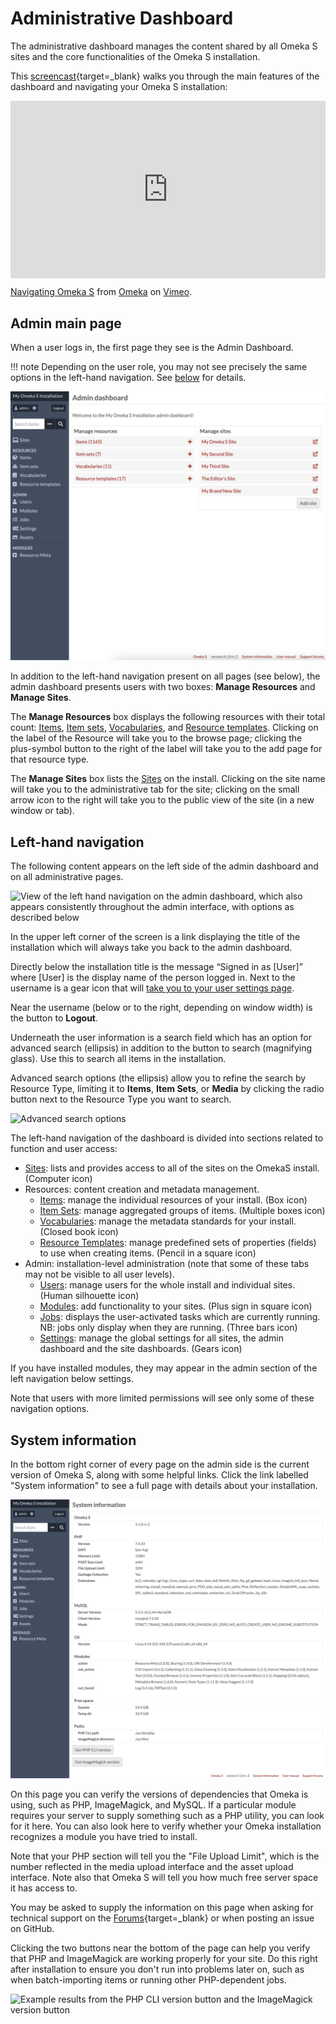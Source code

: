 # Administrative Dashboard

The administrative dashboard manages the content shared by all Omeka S sites and the core functionalities of the Omeka S installation. 

This [screencast](https://vimeo.com/455708039){target=_blank} walks you through the main features of the dashboard and navigating your Omeka S installation:

<div style="padding:56.25% 0 0 0;position:relative;"><iframe src="https://player.vimeo.com/video/455708039?h=438143f0d3" style="position:absolute;top:0;left:0;width:100%;height:100%;" frameborder="0" allow="autoplay; fullscreen; picture-in-picture" allowfullscreen></iframe></div><script src="https://player.vimeo.com/api/player.js"></script>
<p><a href="https://vimeo.com/455708039">Navigating Omeka S</a> from <a href="https://vimeo.com/omeka">Omeka</a> on <a href="https://vimeo.com">Vimeo</a>.</p>

## Admin main page

When a user logs in, the first page they see is the Admin Dashboard. 

!!! note
	Depending on the user role, you may not see precisely the same options in the left-hand navigation. See [below](#left-hand-navigation) for details. 

![Admin dashboard full view](files/admindashfullview.png)

In addition to the left-hand navigation present on all pages (see below), the admin dashboard presents users with two boxes: **Manage Resources** and **Manage Sites**.

The **Manage Resources** box displays the following resources with their total count: [Items](content/items.md), [Item sets](content/item-sets.md), [Vocabularies](content/vocabularies.md), and [Resource templates](content/resource-template.md). Clicking on the label of the Resource will take you to the browse page; clicking the plus-symbol button to the right of the label will take you to the add page for that resource type. 

The **Manage Sites** box lists the [Sites](sites/index.md) on the install. Clicking on the site name will take you to the administrative tab for the site; clicking on the small arrow icon to the right will take you to the public view of the site (in a new window or tab). 

## Left-hand navigation

The following content appears on the left side of the admin dashboard and on all administrative pages. 

![View of the left hand navigation on the admin dashboard, which also appears consistently throughout the admin interface, with options as described below](files/leftnav.png)

In the upper left corner of the screen is a link displaying the title of the installation which will always take you back to the admin dashboard. 

Directly below the installation title is the message “Signed in as [User]” where [User] is the display name of the person logged in. Next to the username is a gear icon that will [take you to your user settings page](admin/users.md#user-settings). 

Near the username (below or to the right, depending on window width) is the button to **Logout**. 

Underneath the user information is a search field which has an option for advanced search (ellipsis) in addition to the button to search (magnifying glass). Use this to search all items in the installation. 

Advanced search options (the ellipsis) allow you to refine the search by Resource Type, limiting it to **Items**, **Item Sets**, or **Media** by clicking the radio button next to the Resource Type you want to search. 

![Advanced search options](files/search.png)

The left-hand navigation of the dashboard is divided into sections related to function and user access:

- [Sites](sites/index.md): lists and provides access to all of the sites on the OmekaS install. (Computer icon)
- Resources: content creation and metadata management.
    - [Items](content/items.md): manage the individual resources of your install. (Box icon)
    - [Item Sets](content/item-sets.md): manage aggregated groups of items. (Multiple boxes icon)
    - [Vocabularies](content/vocabularies.md): manage the metadata standards for your install. (Closed book icon)
    - [Resource Templates](content/resource-template.md): manage predefined sets of properties (fields) to use when creating items. (Pencil in a square icon)
- Admin: installation-level administration (note that some of these tabs may not be visible to all user levels).
    - [Users](admin/users.md): manage users for the whole install and individual sites. (Human silhouette icon)
    - [Modules](modules/index.md): add functionality to your sites. (Plus sign in square icon)
    - [Jobs](admin/jobs.md): displays the user-activated tasks which are currently running. NB: jobs only display when they are running. (Three bars icon)
    - [Settings](admin/settings.md): manage the global settings for all sites, the admin dashboard and the site dashboards. (Gears icon)

If you have installed modules, they may appear in the admin section of the left navigation below settings.

Note that users with more limited permissions will see only some of these navigation options.

## System information

In the bottom right corner of every page on the admin side is the current version of Omeka S, along with some helpful links. Click the link labelled "System information" to see a full page with details about your installation.

![Example System information page](files/systeminfo.png)

On this page you can verify the versions of dependencies that Omeka is using, such as PHP, ImageMagick, and MySQL. If a particular module requires your server to supply something such as a PHP utility, you can look for it here. You can also look here to verify whether your Omeka installation recognizes a module you have tried to install.

Note that your PHP section will tell you the "File Upload Limit", which is the number reflected in the media upload interface and the asset upload interface. Note also that Omeka S will tell you how much free server space it has access to. 

You may be asked to supply the information on this page when asking for technical support on the [Forums](https://forum.omeka.org/){target=_blank} or when posting an issue on GitHub. 

Clicking the two buttons near the bottom of the page can help you verify that PHP and ImageMagick are working properly for your site. Do this right after installation to ensure you don't run into problems later on, such as when batch-importing items or running other PHP-dependent jobs.

![Example results from the PHP CLI version button and the ImageMagick version button](files/systeminfo_buttons.png)
